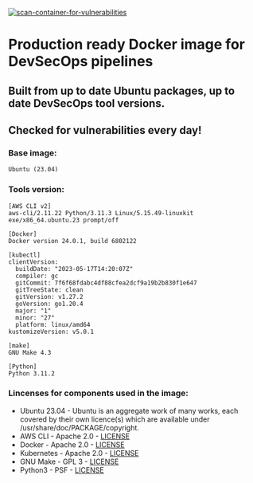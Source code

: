 [![scan-container-for-vulnerabilities](https://github.com/msagi/devsecops-dockerimage/actions/workflows/container-scanning.yml/badge.svg)](https://github.com/msagi/devsecops-dockerimage/actions/workflows/container-scanning.yml)
# Production ready Docker image for DevSecOps pipelines
## Built from up to date Ubuntu packages, up to date DevSecOps tool versions.
## Checked for vulnerabilities every day!

### Base image: 
```
Ubuntu (23.04)
```

### Tools version:
```
[AWS CLI v2]
aws-cli/2.11.22 Python/3.11.3 Linux/5.15.49-linuxkit exe/x86_64.ubuntu.23 prompt/off

[Docker]
Docker version 24.0.1, build 6802122

[kubectl]
clientVersion:
  buildDate: "2023-05-17T14:20:07Z"
  compiler: gc
  gitCommit: 7f6f68fdabc4df88cfea2dcf9a19b2b830f1e647
  gitTreeState: clean
  gitVersion: v1.27.2
  goVersion: go1.20.4
  major: "1"
  minor: "27"
  platform: linux/amd64
kustomizeVersion: v5.0.1

[make]
GNU Make 4.3

[Python]
Python 3.11.2
```

### Lincenses for components used in the image:
* Ubuntu 23.04 - Ubuntu is an aggregate work of many works, each covered by their own licence(s) which are available under /usr/share/doc/PACKAGE/copyright.
* AWS CLI - Apache 2.0 - [LICENSE](https://github.com/aws/aws-cli/blob/v2/LICENSE.txt)
* Docker - Apache 2.0 - [LICENSE](https://github.com/docker/docs/blob/main/LICENSE)
* Kubernetes - Apache 2.0 - [LICENSE](https://github.com/kubernetes/k8s.io/blob/main/LICENSE)
* GNU Make - GPL 3 - [LICENSE](https://www.gnu.org/licenses/gpl-3.0.en.html)
* Python3 - PSF - [LICENSE](https://docs.python.org/3/license.html#psf-license)
